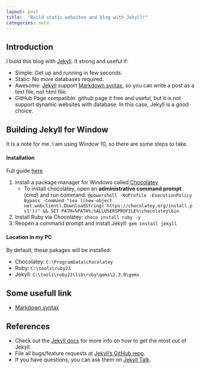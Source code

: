 ```yaml
---
layout: post
title:  "Build static websites and blog with Jekyll!"
categories: note
---
```


## Introduction

I build this blog with [Jekyll][jekyll]. It strong and useful if:

* Simple: Get up and running in few seconds.
* Static: No more databases required.
* Awesome: [Jekyll][jekyll] support [Markdown syntax][Markdown], so you can write a post as a text file, not html file.
* GitHub Page compatible: github page it free and useful, but it is not support dynamic websites with database. In this case, Jekyll is a good choice.

## Building Jekyll for Window
It is a note for me. I am using Window 10, so there are some steps to take.

#### Installation

Full guide [here](https://jekyllrb.com/docs/windows/#installation)

1. Install a package manager for Windows called [Chocolatey](https://chocolatey.org/install)
	* To install chocolatey, open an **administrative command prompt** (cmd) and run command:
``@powershell -NoProfile -ExecutionPolicy Bypass -Command "iex ((new-object net.webclient).DownloadString('https://chocolatey.org/install.ps1'))" && SET PATH=%PATH%;%ALLUSERSPROFILE%\chocolatey\bin``
2. Install Ruby via Chocolatey: `choco install ruby -y`
3. Reopen a command prompt and install Jekyll: `gem install jekyll`

#### Location in my PC

By default, these pakages will be installed:

* Chocolatey: `C:\ProgramData\chocolatey`
* Ruby: `C:\tools\ruby23`
* Jekyll: `C:\tools\ruby23\lib\ruby\gems\2.3.0\gems`

## Some usefull link

* [Markdown syntax][Markdown]

## References

* Check out the [Jekyll docs][jekyll-docs] for more info on how to get the most out of Jekyll. 
* File all bugs/feature requests at [Jekyll’s GitHub repo][jekyll-gh]. 
* If you have questions, you can ask them on [Jekyll Talk][jekyll-talk].

[jekyll-docs]: http://jekyllrb.com/docs/home
[jekyll-gh]:   https://github.com/jekyll/jekyll
[jekyll-talk]: https://talk.jekyllrb.com/
[jekyll]: https://jekyllrb.com/
[Markdown]: https://daringfireball.net/projects/markdown/